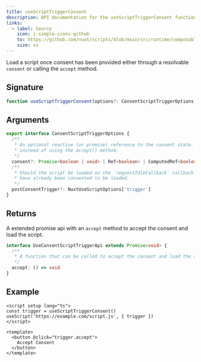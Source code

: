 ```yaml
---
title: useScriptTriggerConsent
description: API documentation for the useScriptTriggerConsent function.
links:
  - label: Source
    icon: i-simple-icons-github
    to: https://github.com/nuxt/scripts/blob/main/src/runtime/composables/useScriptTriggerConsent.ts
    size: xs
---
```


Load a script once consent has been provided either through a resolvable `consent` or calling the `accept` method.

## Signature

```ts
function useScriptTriggerConsent(options?: ConsentScriptTriggerOptions): UseConsentScriptTriggerApi {}
```

## Arguments

```ts
export interface ConsentScriptTriggerOptions {
  /**
   * An optional reactive (or promise) reference to the consent state. You can use this to accept the consent for scripts
   * instead of using the accept() method.
   */
  consent?: Promise<boolean | void> | Ref<boolean> | ComputedRef<boolean> | boolean
  /**
   * Should the script be loaded on the `requestIdleCallback` callback. This is useful for non-essential scripts that
   * have already been consented to be loaded.
   */
  postConsentTrigger?: NuxtUseScriptOptions['trigger']
}
```

## Returns

A extended promise api with an `accept` method to accept the consent and load the script.

```ts
interface UseConsentScriptTriggerApi extends Promise<void> {
  /**
   * A function that can be called to accept the consent and load the script.
   */
  accept: () => void
}
```

## Example

```vue [app.vue]
<script setup lang="ts">
const trigger = useScriptTriggerConsent()
useScript('https://example.com/script.js', { trigger })
</script>

<template>
  <button @click="trigger.accept">
    Accept Consent
  </button>
</template>
```
